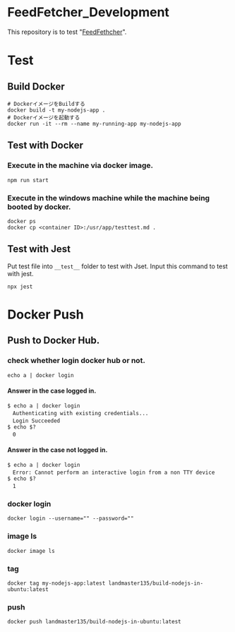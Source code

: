# FeedFetcher_Development
This repository is to test "[FeedFethcher](https://github.com/Landmaster135/feed-fetcher)".

# Test

## Build Docker

```dosbatch
# DockerイメージをBuildする
docker build -t my-nodejs-app .
# Dockerイメージを起動する
docker run -it --rm --name my-running-app my-nodejs-app
```

## Test with Docker

### Execute in the machine via docker image.

```shell
npm run start
```

### Execute in the windows machine while the machine being booted by docker.

```dosbatch
docker ps
docker cp <container ID>:/usr/app/testtest.md .
```

## Test with Jest
Put test file into `__test__` folder to test with Jset.
Input this command to test with jest.

```dosbatch
npx jest
```

# Docker Push
## Push to Docker Hub.

### check whether login docker hub or not.
```shell
echo a | docker login
```

#### Answer in the case logged in.
```shell
$ echo a | docker login
　Authenticating with existing credentials...
　Login Succeeded
$ echo $?
　0
```

#### Answer in the case not logged in.
```shell
$ echo a | docker login
　Error: Cannot perform an interactive login from a non TTY device
$ echo $?
　1
```

### docker login
```shell
docker login --username="" --password=""
```

### image ls
```shell
docker image ls
```

### tag
```shell
docker tag my-nodejs-app:latest landmaster135/build-nodejs-in-ubuntu:latest
```

### push
```shell
docker push landmaster135/build-nodejs-in-ubuntu:latest
```

